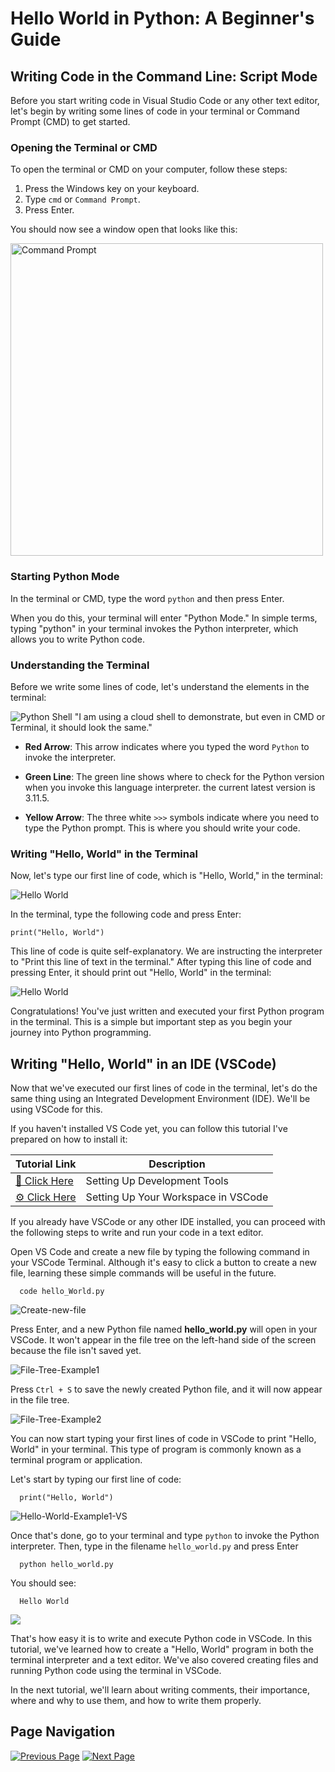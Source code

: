 # Hello World in Python: A Beginner's Guide

## Writing Code in the Command Line: Script Mode

Before you start writing code in Visual Studio Code or any other text editor, let's begin by writing some lines of code in your terminal or Command Prompt (CMD) to get started.

### Opening the Terminal or CMD

To open the terminal or CMD on your computer, follow these steps:

1. Press the Windows key on your keyboard.
2. Type `cmd` or `Command Prompt`.
3. Press Enter.

You should now see a window open that looks like this:

<img src="../../../Assets/Python%20Tutorial/Basic%20Python%20Syntax/CMD.png" alt="Command Prompt" width="500">

### Starting Python Mode

In the terminal or CMD, type the word `python` and then press Enter.

When you do this, your terminal will enter "Python Mode." In simple terms, typing "python" in your terminal invokes the Python interpreter, which allows you to write Python code.

### Understanding the Terminal

Before we write some lines of code, let's understand the elements in the terminal:

![Python Shell](../../../Assets/Python%20Tutorial/Basic%20Python%20Syntax/Python-Terminal.png)
"I am using a cloud shell to demonstrate, but even in CMD or Terminal, it should look the same."

- **Red Arrow**: This arrow indicates where you typed the word `Python` to invoke the interpreter.

- **Green Line**: The green line shows where to check for the Python version when you invoke this language interpreter. the current latest version is 3.11.5.

- **Yellow Arrow**: The three white `>>>` symbols indicate where you need to type the Python prompt. This is where you should write your code.

### Writing "Hello, World" in the Terminal

Now, let's type our first line of code, which is "Hello, World," in the terminal:

![Hello World](../../../Assets/Python%20Tutorial/Basic%20Python%20Syntax/Hello-WORLD-CLI.png)

In the terminal, type the following code and press Enter:

    print("Hello, World")

This line of code is quite self-explanatory. We are instructing the interpreter to "Print this line of text in the terminal." After typing this line of code and pressing Enter, it should print out "Hello, World" in the terminal:

![Hello World](../../../Assets/Python%20Tutorial/Basic%20Python%20Syntax/Hello-World-print.png)

Congratulations! You've just written and executed your first Python program in the terminal. This is a simple but important step as you begin your journey into Python programming.

## Writing "Hello, World" in an IDE (VSCode)

Now that we've executed our first lines of code in the terminal, let's do the same thing using an Integrated Development Environment (IDE). We'll be using VSCode for this.

If you haven't installed VS Code yet, you can follow this tutorial I've prepared on how to install it:

| Tutorial Link                                                     | Description                                        |
| ----------------------------------------------------------------- | -------------------------------------------------- |
| [🚀 Click Here](../../../Before%20You%20Start/2.%20Dev-Tools%20Setup%20Guide.md) | Setting Up Development Tools                      |
| [⚙️ Click Here](../../../Before%20You%20Start/3.%20Workspace%20Setup%20Guide.md) | Setting Up Your Workspace in VSCode                |

If you already have VSCode or any other IDE installed, you can proceed with the following steps to write and run your code in a text editor.

Open VS Code and create a new file by typing the following command in your VSCode Terminal. Although it's easy to click a button to create a new file, learning these simple commands will be useful in the future.

      code hello_World.py

![Create-new-file](../../../Assets/Python%20Tutorial/Basic%20Python%20Syntax/VSCode-CreatenewFile.png)

Press Enter, and a new Python file named **hello_world.py** will open in your VSCode. It won't appear in the file tree on the left-hand side of the screen because the file isn't saved yet.

![File-Tree-Example1](../../../Assets/Python%20Tutorial/Basic%20Python%20Syntax/File-Tree-VSCode.png)

Press `Ctrl + S` to save the newly created Python file, and it will now appear in the file tree.

![File-Tree-Example2](../../../Assets/Python%20Tutorial/Basic%20Python%20Syntax/File-Tree-VSCode2.png)

You can now start typing your first lines of code in VSCode to print "Hello, World" in your terminal. This type of program is commonly known as a terminal program or application.

Let's start by typing our first line of code:

      print("Hello, World")

![Hello-World-Example1-VS](../../../Assets/Python%20Tutorial/Basic%20Python%20Syntax/Hello-World-VSCode.png)

Once that's done, go to your terminal and type `python` to invoke the Python interpreter. Then, type in the filename `hello_world.py` and press Enter

      python hello_world.py

You should see:

      Hello World

![](../../../Assets/Python%20Tutorial/Basic%20Python%20Syntax/Hello-World-VSCode2.png)

That's how easy it is to write and execute Python code in VSCode. In this tutorial, we've learned how to create a "Hello, World" program in both the terminal interpreter and a text editor. We've also covered creating files and running Python code using the terminal in VSCode.

In the next tutorial, we'll learn about writing comments, their importance, where and why to use them, and how to write them properly.

## Page Navigation

[![Previous Page](https://img.shields.io/badge/Previous%20Page-0077B5?style=for-the-badge)](./b.%20Installing%20Python.md)
[![Next Page](https://img.shields.io/badge/Next%20Page-1DA1F2?style=for-the-badge)](./d.%20Mastering%20Comments.md)

